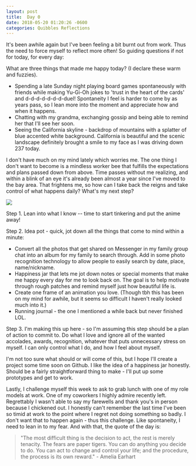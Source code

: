 ```yaml
---
layout: post
title:  Day 0
date: 2018-05-20 01:20:26 -0600
categories: Quibbles Reflections
---
```


It's been awhile again but I've been feeling a bit burnt out from work. Thus the need to force myself to reflect more often! So guiding questions if not for today, for every day:

What are three things that made me happy today? (I declare these warm and fuzzies).
- Spending a late Sunday night playing board games spontaneously with friends while making Yu-Gi-Oh jokes to 'trust in the heart of the cards' and d-d-d-d-d-d-d-duel! Spontaneity I feel is harder to come by as years pass, so I lean more into the moment and appreciate how and when it happens.
- Chatting with my grandma, exchanging gossip and being able to remind her that I'll see her soon.
- Seeing the California skyline - backdrop of mountains with a splatter of blue accented white background. California is beautiful and the scenic landscape definitely brought a smile to my face as I was driving down 237 today.

I don't have much on my mind lately which worries me. The one thing I don't want to become is a mindless worker bee that fulfills the expectations and plans passed down from above. Time passes without me realizing, and within a blink of an eye it's already been almost a year since I've moved to the bay area. That frightens me, so how can I take back the reigns and take control of what happens daily? What's my next step?

![]({{site.baseurl}}/assets/img/hobbes_weird.jpg)

Step 1. Lean into what I know -- time to start tinkering and put the anime away!

Step 2. Idea pot - quick, jot down all the things that come to mind within a minute:
- Convert all the photos that get shared on Messenger in my family group chat into an album for my family to search through. Add in some photo recognition technology to allow people to easily search by date, place, name/nickname.
- Happiness jar that lets me jot down notes or special moments that make me happy every day for me to look back on. The goal is to help motivate through rough patches and remind myself just how beautiful life is.
- Create one frame of an animation you love. (Though tbh this has been on my mind for awhile, but it seems so difficult I haven't really looked much into it.)
- Running journal - the one I mentioned a while back but never finished LOL.

Step 3. I'm making this up here - so I'm assuming this step should be a plan of action to commit to. Do what I love and ignore all of the wanted accolades, awards, recognition, whatever that puts unnecessary stress on myself. I can only control what I do, and how I feel about myself. 

I'm not too sure what should or will come of this, but I hope I'll create a project some time soon on Github. I like the idea of a happiness jar honestly. Should be a fairly straightforward thing to make - I'll put up some prototypes and get to work.

Lastly, I challenge myself this week to ask to grab lunch with one of my role models at work. One of my coworkers I highly admire recently left. Regrettably I wasn't able to say my farewells and thank you's in person because I chickened out. I honestly can't remember the last time I've been so timid at work to the point where I regret not doing something so badly. I don't want that to happen again - thus this challenge. Like spontaneity, I need to lean in to my fear. And with that, the quote of the day is:
> "The most difficult thing is the decision to act, the rest is merely tenacity. The fears are paper tigers. You can do anything you decide to do. You can act to change and control your life; and the procedure, the process is its own reward." - Amelia Earhart
